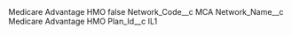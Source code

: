 <?xml version="1.0" encoding="UTF-8"?>
<CustomMetadata xmlns="http://soap.sforce.com/2006/04/metadata" xmlns:xsi="http://www.w3.org/2001/XMLSchema-instance" xmlns:xsd="http://www.w3.org/2001/XMLSchema">
    <label>Medicare Advantage HMO</label>
    <protected>false</protected>
    <values>
        <field>Network_Code__c</field>
        <value xsi:type="xsd:string">MCA</value>
    </values>
    <values>
        <field>Network_Name__c</field>
        <value xsi:type="xsd:string">Medicare Advantage HMO</value>
    </values>
    <values>
        <field>Plan_Id__c</field>
        <value xsi:type="xsd:string">IL1</value>
    </values>
</CustomMetadata>
